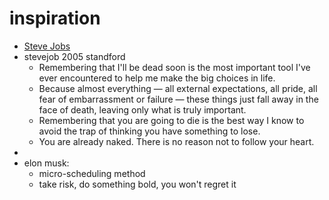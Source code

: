 # inspiration

- [Steve Jobs](Steve-Jobs)
- stevejob 2005 standford
  - Remembering that I'll be dead soon is the most important tool I've ever encountered to help me make the big choices in life.
  - Because almost everything — all external expectations, all pride, all fear of embarrassment or failure — these things just fall away in the face of death, leaving only what is truly important.
  - Remembering that you are going to die is the best way I know to avoid the trap of thinking you have something to lose.
  - You are already naked. There is no reason not to follow your heart.
-
- elon musk:
  - micro-scheduling method
  - take risk, do something bold, you won't regret it
